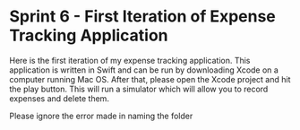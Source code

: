 # Sprint 6 - First Iteration of Expense Tracking Application
Here is the first iteration of my expense tracking application. This application is written in Swift and can be run by downloading Xcode on a computer running Mac OS. After that, please open the Xcode project and hit the play button. This will run a simulator which will allow you to record expenses and delete them. 

Please ignore the error made in naming the folder
